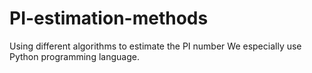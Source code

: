 # PI-estimation-methods
Using different algorithms to estimate the PI number
We especially use Python programming language.
